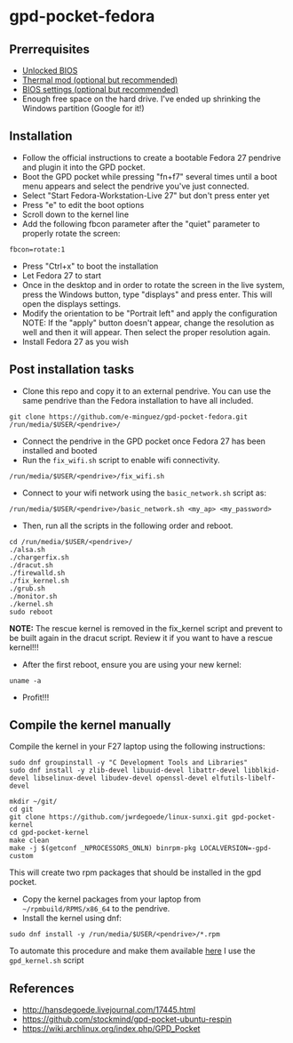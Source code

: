 # gpd-pocket-fedora

## Prerrequisites

* [Unlocked BIOS](https://www.reddit.com/r/GPDPocket/comments/6q74en/unlocked_gpd_pocket_bios/)
* [Thermal mod (optional but recommended)](https://www.reddit.com/r/GPDPocket/comments/6lbb7c/modding_gpd_pockets_cooling_now_with_pictures/)
* [BIOS settings (optional but recommended)](https://www.reddit.com/r/GPDPocket/comments/6s7zck/my_unlocked_bios_working_settings_dptf_limit/)
* Enough free space on the hard drive. I've ended up shrinking the Windows partition (Google for it!)

## Installation

* Follow the official instructions to create a bootable
Fedora 27 pendrive and plugin it into the GPD pocket.
* Boot the GPD pocket while pressing "fn+f7" several times until a boot menu
appears and select the pendrive you've just connected.
* Select "Start Fedora-Workstation-Live 27" but don't press enter yet
* Press "e" to edit the boot options
* Scroll down to the kernel line
* Add the following fbcon parameter after the "quiet" parameter to properly rotate the screen:
```
fbcon=rotate:1
```
* Press "Ctrl+x" to boot the installation
* Let Fedora 27 to start
* Once in the desktop and in order to rotate the screen in the live system, press the Windows button, type "displays" and press enter. This will open the displays settings.
* Modify the orientation to be "Portrait left" and apply the configuration
NOTE: If the "apply" button doesn't appear, change the resolution as well and then it will appear. Then select the proper resolution again.
* Install Fedora 27 as you wish

## Post installation tasks

* Clone this repo and copy it to an external pendrive. You can use the same
pendrive than the Fedora installation to have all included.
```
git clone https://github.com/e-minguez/gpd-pocket-fedora.git /run/media/$USER/<pendrive>/
```
* Connect the pendrive in the GPD pocket once Fedora 27 has been installed and booted
* Run the `fix_wifi.sh` script to enable wifi connectivity.
```
/run/media/$USER/<pendrive>/fix_wifi.sh
```
* Connect to your wifi network using the `basic_network.sh` script as:
```
/run/media/$USER/<pendrive>/basic_network.sh <my_ap> <my_password>
```
* Then, run all the scripts in the following order and reboot.
```
cd /run/media/$USER/<pendrive>/
./alsa.sh
./chargerfix.sh
./dracut.sh
./firewalld.sh
./fix_kernel.sh
./grub.sh
./monitor.sh
./kernel.sh
sudo reboot
```

**NOTE:** The rescue kernel is removed in the fix_kernel script and
prevent to be built again in the dracut script. Review it if you want
to have a rescue kernel!!!

* After the first reboot, ensure you are using your new kernel:
```
uname -a
```
* Profit!!!

## Compile the kernel manually

Compile the kernel in your F27 laptop using the following instructions:

```
sudo dnf groupinstall -y "C Development Tools and Libraries"
sudo dnf install -y zlib-devel libuuid-devel libattr-devel libblkid-devel libselinux-devel libudev-devel openssl-devel elfutils-libelf-devel

mkdir ~/git/
cd git
git clone https://github.com/jwrdegoede/linux-sunxi.git gpd-pocket-kernel
cd gpd-pocket-kernel
make clean
make -j $(getconf _NPROCESSORS_ONLN) binrpm-pkg LOCALVERSION=-gpd-custom
```

This will create two rpm packages that should be installed in the gpd pocket.

* Copy the kernel packages from your laptop from `~/rpmbuild/RPMS/x86_64` to the pendrive.
* Install the kernel using dnf:
```
sudo dnf install -y /run/media/$USER/<pendrive>/*.rpm
```

To automate this procedure and make them available [here](https://packagecloud.io/eminguez/gpd-pocket-kernel)
I use the `gpd_kernel.sh` script

## References
* http://hansdegoede.livejournal.com/17445.html
* https://github.com/stockmind/gpd-pocket-ubuntu-respin
* https://wiki.archlinux.org/index.php/GPD_Pocket
